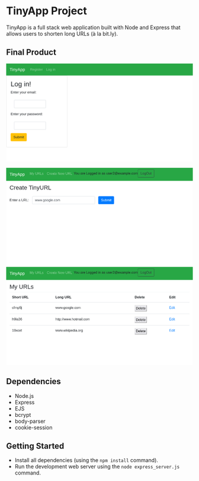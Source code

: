 # TinyApp Project

TinyApp is a full stack web application built with Node and Express that allows users to shorten long URLs (à la bit.ly).

## Final Product

!["screenshot of login page"](https://github.com/andres039/tinyapp/blob/master/docs/login.png?raw=true)

!["screenshot of new URL page"](https://github.com/andres039/tinyapp/blob/master/docs/submit-new-page.png?raw=true)
!["screenshot of URLs page"](https://github.com/andres039/tinyapp/blob/master/docs/urls-page.png?raw=true)

## Dependencies

- Node.js
- Express
- EJS
- bcrypt
- body-parser
- cookie-session

## Getting Started

- Install all dependencies (using the `npm install` command).
- Run the development web server using the `node express_server.js` command.